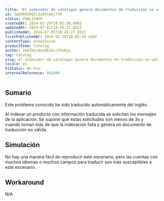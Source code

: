 ```yaml
---
title: 'El indexador de catálogos genera documentos de traducción no válidos'
id: 3pbXOA3DQILdu05tAwjlVM
status: PUBLISHED
createdAt: 2024-02-29T18:02:38.600Z
updatedAt: 2024-07-01T18:49:27.852Z
publishedAt: 2024-07-01T18:49:27.852Z
firstPublishedAt: 2024-02-29T18:02:39.430Z
contentType: knownIssue
productTeam: Catalog
author: 2mXZkbi0oi061KicTExNjo
tag: Catalog
slug: el-indexador-de-catalogos-genera-documentos-de-traduccion-no-validos
locale: es
kiStatus: No Fix
internalReference: 991494
---
```


## Sumario

<div class="alert alert-info">
  <p>Este problema conocido ha sido traducido automáticamente del inglés.</p>
</div>


Al indexar un producto con información traducida se solicitan los mensajes de la aplicación. Se supone que estas solicitudes son menos de 3s y cuando toman más de que la indexación falla y genera un documento de traducción no válida.



##

## Simulación


No hay una manera fácil de reproducir este escenario, pero las cuentas con muchos idiomas o muchos campos para traducir son más susceptibles a este escenario.



## Workaround


N/A





